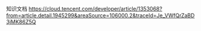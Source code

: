 知识文档
https://cloud.tencent.com/developer/article/1353068?from=article.detail.1945299&areaSource=106000.2&traceId=Je_VWfQrZaBD3jMK86Z5Q
